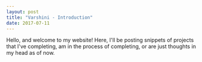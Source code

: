 ```yaml
---
layout: post
title: "Varshini - Introduction"
date: 2017-07-11
---
```


Hello, and welcome to my website! Here, I'll be posting snippets of projects that I've completing, am in the process of completing, or are just thoughts in my head as of now.

